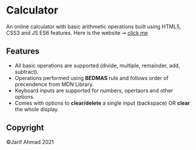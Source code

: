 # Calculator

An online calculator with basic arithmetic operations built using HTML5, CSS3 and JS ES6 features.
Here is the website ➞ <a href="">click me</a>

## Features

* All basic operations are supported (divide, multiple, remainder, add, subtract).
* Operations performed using __BEDMAS__ rule and follows order of precendence from MDN Library.
* Keyboard inputs are supported for numbers, opertaors and other options.
* Comes with options to __clear/delete__ a single input (backspace) OR __clear__ the whole display.

## Copyright
©Jarif Ahmad 2021